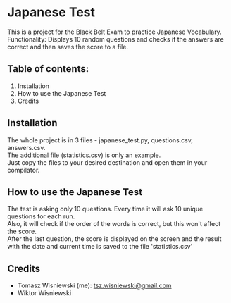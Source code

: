 # Japanese Test
This is a project for the Black Belt Exam to practice Japanese Vocabulary.  
Functionality: Displays 10 random questions and checks if the answers are correct and then saves the score to a file.

## Table of contents:
1. Installation
2. How to use the Japanese Test
3. Credits

## Installation
The whole project is in 3 files - japanese_test.py, questions.csv, answers.csv.  
The additional file (statistics.csv) is only an example.  
Just copy the files to your desired destination and open them in your compilator.

## How to use the Japanese Test
The test is asking only 10 questions. Every time it will ask 10 unique questions for each run.  
Also, it will check if the order of the words is correct, but this won't affect the score.  
After the last question, the score is displayed on the screen and the result
with the date and current time is saved to the file 'statistics.csv'

## Credits
* Tomasz Wisniewski (me): tsz.wisniewski@gmail.com
* Wiktor Wisniewski
